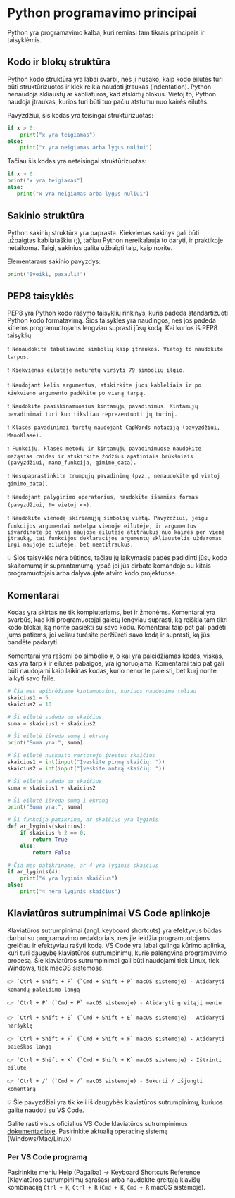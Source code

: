 # Python programavimo principai

Python yra programavimo kalba, kuri remiasi tam tikrais principais ir taisyklėmis.

## Kodo ir blokų struktūra

Python kodo struktūra yra labai svarbi, nes ji nusako, kaip kodo eilutės turi būti struktūrizuotos ir kiek reikia naudoti įtraukas (indentation). Python nenaudoja skliaustų ar kabliatūros, kad atskirtų blokus. Vietoj to, Python naudoja įtraukas, kurios turi būti tuo pačiu atstumu nuo kairės eilutės.

Pavyzdžiui, šis kodas yra teisingai struktūrizuotas:

```Python
if x > 0:
    print("x yra teigiamas")
else:
    print("x yra neigiamas arba lygus nuliui")
```

Tačiau šis kodas yra neteisingai struktūrizuotas:

```Python
if x > 0:
print("x yra teigiamas")
else:
   print("x yra neigiamas arba lygus nuliui")
```

## Sakinio struktūra

Python sakinių struktūra yra paprasta. Kiekvienas sakinys gali būti užbaigtas kabliataškiu (;), tačiau Python nereikalauja to daryti, ir praktikoje netaikoma. Taigi, sakinius galite užbaigti taip, kaip norite.

Elementaraus sakinio pavyzdys:

```Python
print("Sveiki, pasauli!")
```

## PEP8 taisyklės

PEP8 yra Python kodo rašymo taisyklių rinkinys, kuris padeda standartizuoti Python kodo formatavimą. Šios taisyklės yra naudingos, nes jos padeda kitiems programuotojams lengviau suprasti jūsų kodą. Kai kurios iš PEP8 taisyklių:

```Text
❗ Nenaudokite tabuliavimo simbolių kaip įtraukos. Vietoj to naudokite tarpus.

❗ Kiekvienas eilutėje neturėtų viršyti 79 simbolių ilgio.

❗ Naudojant kelis argumentus, atskirkite juos kableliais ir po kiekvieno argumento padėkite po vieną tarpą.

❗ Naudokite paaiškinamuosius kintamųjų pavadinimus. Kintamųjų pavadinimai turi kuo tiksliau reprezentuoti jų turinį.

❗ Klasės pavadinimai turėtų naudojant CapWords notaciją (pavyzdžiui, ManoKlasė).

❗ Funkcijų, klasės metodų ir kintamųjų pavadinimuose naudokite mažąsias raides ir atskirkite žodžius apatiniais brūkšniais (pavyzdžiui, mano_funkcija, gimimo_data).

❗ Nesupaprastinkite trumpųjų pavadinimų (pvz., nenaudokite gd vietoj gimimo_data).

❗ Naudojant palyginimo operatorius, naudokite išsamias formas (pavyzdžiui, != vietoj <>).

❗ Naudokite vienodą skiriamųjų simbolių vietą. Pavyzdžiui, jeigu funkcijos argumentai netelpa vienoje eilutėje, ir argumentus išvardinote po vieną naujose eilutėse atitraukus nuo kairės per vieną įtrauką, tai funkcijos deklaracijos argumentų skliaustelis uždaromas irgi naujoje eilutėje, bet neatitraukus.
```

💡 Šios taisyklės nėra būtinos, tačiau jų laikymasis padės padidinti jūsų kodo skaitomumą ir suprantamumą, ypač jei jūs dirbate komandoje su kitais programuotojais arba dalyvaujate atviro kodo projektuose.

## Komentarai

Kodas yra skirtas ne tik kompiuteriams, bet ir žmonėms. Komentarai yra svarbūs, kad kiti programuotojai galėtų lengviau suprasti, ką reiškia tam tikri kodo blokai, ką norite pasiekti su savo kodu. Komentarai taip pat gali padėti jums patiems, jei vėliau turėsite peržiūrėti savo kodą ir suprasti, ką jūs bandėte padaryti.

Komentarai yra rašomi po simbolio `#`, o kai yra paleidžiamas kodas, viskas, kas yra tarp `#` ir eilutės pabaigos, yra ignoruojama. Komentarai taip pat gali būti naudojami kaip laikinas kodas, kurio nenorite paleisti, bet kurį norite laikyti savo faile.

```Python
# Čia mes apibrėžiame kintamuosius, kuriuos naudosime toliau
skaicius1 = 5
skaicius2 = 10

# Ši eilutė sudeda du skaičius
suma = skaicius1 + skaicius2

# Ši eilutė išveda sumą į ekraną
print("Suma yra:", suma)
```

```Python
# Ši eilutė nuskaito vartotojo įvestus skaičius
skaicius1 = int(input("Įveskite pirmą skaičių: "))
skaicius2 = int(input("Įveskite antrą skaičių: "))

# Ši eilutė sudeda du skaičius
suma = skaicius1 + skaicius2

# Ši eilutė išveda sumą į ekraną
print("Suma yra:", suma)
```

```Python
# Ši funkcija patikrina, ar skaičius yra lyginis
def ar_lyginis(skaicius):
    if skaicius % 2 == 0:
        return True
    else:
        return False

# Čia mes patikriname, ar 4 yra lyginis skaičius
if ar_lyginis(4):
    print("4 yra lyginis skaičius")
else:
    print("4 nėra lyginis skaičius")
```

## Klaviatūros sutrumpinimai VS Code aplinkoje

Klaviatūros sutrumpinimai (angl. keyboard shortcuts) yra efektyvus būdas darbui su programavimo redaktoriais, nes jie leidžia programuotojams greičiau ir efektyviau rašyti kodą. VS Code yra labai galinga kūrimo aplinka, kuri turi daugybę klaviatūros sutrumpinimų, kurie palengvina programavimo procesą. Šie klaviatūros sutrumpinimai gali būti naudojami tiek Linux, tiek Windows, tiek macOS sistemose.

```Text
👉 `Ctrl + Shift + P` (`Cmd + Shift + P` macOS sistemoje) - Atidaryti komandų paleidimo langą

👉 `Ctrl + P` (`Cmd + P` macOS sistemoje) - Atidaryti greitąjį meniu

👉 `Ctrl + Shift + E` (`Cmd + Shift + E` macOS sistemoje) - Atidaryti naršyklę

👉 `Ctrl + Shift + F` (`Cmd + Shift + F` macOS sistemoje) - Atidaryti paieškos langą

👉 `Ctrl + Shift + K` (`Cmd + Shift + K` macOS sistemoje) - Ištrinti eilutę

👉 `Ctrl + /` (`Cmd + /` macOS sistemoje) - Sukurti / išjungti komentarą
```

💡 Šie pavyzdžiai yra tik keli iš daugybės klaviatūros sutrumpinimų, kuriuos galite naudoti su VS Code.

Galite rasti visus oficialius VS Code klaviatūros sutrumpinimus [dokumentacijoje](https://code.visualstudio.com/docs/getstarted/keybindings#_keyboard-shortcuts-reference). Pasirinkite aktualią operacinę sistemą (Windows/Mac/Linux)

### Per VS Code programą

Pasirinkite meniu Help (Pagalba) -> Keyboard Shortcuts Reference (Klaviatūros sutrumpinimų sąrašas) arba naudokite greitąją klavišų kombinaciją `Ctrl + K`, `Ctrl + R` (`Cmd + K`, `Cmd + R` macOS sistemoje).
